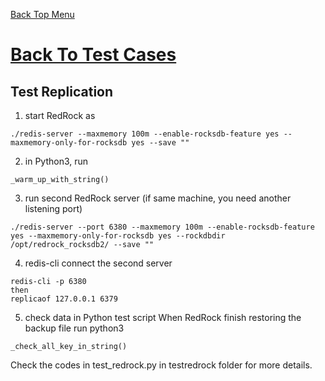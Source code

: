 [Back Top Menu](../README.md) 

# [Back To Test Cases](test_en.md)

## Test Replication

1. start RedRock as
```
./redis-server --maxmemory 100m --enable-rocksdb-feature yes --maxmemory-only-for-rocksdb yes --save ""
```
2. in Python3, run
```
_warm_up_with_string()
```
3. run second RedRock server (if same machine, you need another listening port)
```
./redis-server --port 6380 --maxmemory 100m --enable-rocksdb-feature yes --maxmemory-only-for-rocksdb yes --rockdbdir /opt/redrock_rocksdb2/ --save ""
```
4. redis-cli connect the second server
```
redis-cli -p 6380
then
replicaof 127.0.0.1 6379
```
5. check data in Python test script
When RedRock finish restoring the backup file
run python3 
```
_check_all_key_in_string()
```

Check the codes in test_redrock.py in testredrock folder for more details.